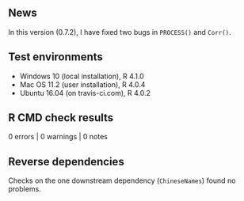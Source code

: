 ## News

In this version (0.7.2), I have fixed two bugs in `PROCESS()` and `Corr()`.


## Test environments

* Windows 10 (local installation), R 4.1.0
* Mac OS 11.2 (user installation), R 4.0.4
* Ubuntu 16.04 (on travis-ci.com), R 4.0.2


## R CMD check results

0 errors | 0 warnings | 0 notes


## Reverse dependencies

Checks on the one downstream dependency (`ChineseNames`) found no problems.

